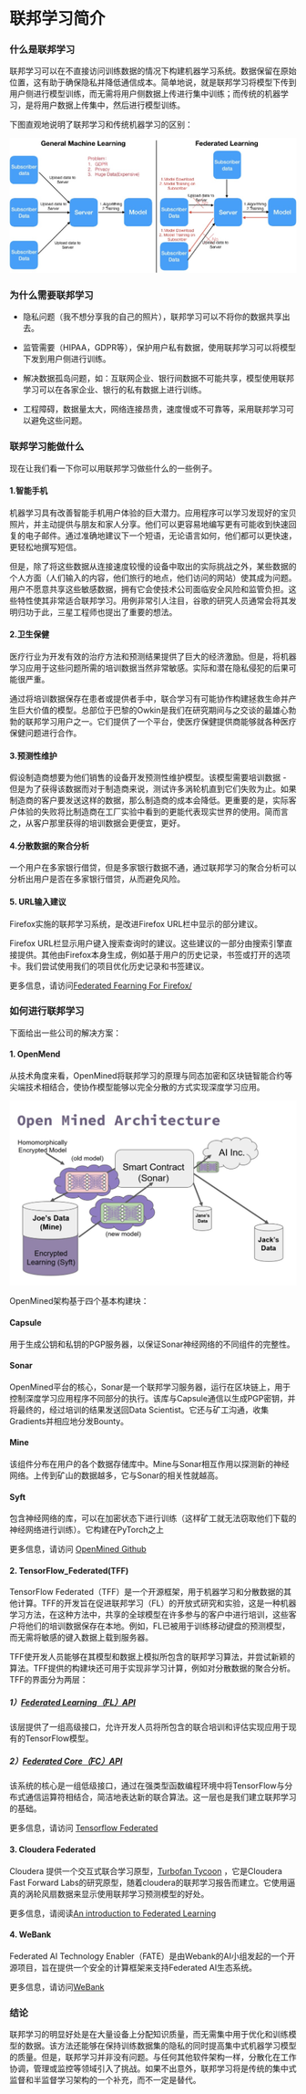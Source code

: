 # 联邦学习简介

### 什么是联邦学习

联邦学习可以在不直接访问训练数据的情况下构建机器学习系统。数据保留在原始位置，这有助于确保隐私并降低通信成本。简单地说，就是联邦学习将模型下传到用户侧进行模型训练，而无需将用户侧数据上传进行集中训练；而传统的机器学习，是将用户数据上传集中，然后进行模型训练。

下图直观地说明了联邦学习和传统机器学习的区别：

![not federated learning](../img/fl-and-not-fl.jpg)

### 为什么需要联邦学习

* 隐私问题（我不想分享我的自己的照片），联邦学习可以不将你的数据共享出去。

* 监管需要（HIPAA，GDPR等），保护用户私有数据，使用联邦学习可以将模型下发到用户侧进行训练。

* 解决数据孤岛问题，如：互联网企业、银行间数据不可能共享，模型使用联邦学习可以在各家企业、银行的私有数据上进行训练。

* 工程障碍，数据量太大，网络连接昂贵，速度慢或不可靠等，采用联邦学习可以避免这些问题。

### 联邦学习能做什么

现在让我们看一下你可以用联邦学习做些什么的一些例子。

#### 1.智能手机
机器学习具有改善智能手机用户体验的巨大潜力。应用程序可以学习发现好的宝贝照片，并主动提供与朋友和家人分享。他们可以更容易地编写更有可能收到快速回复的电子邮件。通过准确地建议下一个短语，无论语言如何，他们都可以更快速，更轻松地撰写短信。

但是，除了将这些数据从连接速度较慢的设备中取出的实际挑战之外，某些数据的个人方面（人们输入的内容，他们旅行的地点，他们访问的网站）使其成为问题。用户不愿意共享这些敏感数据，拥有它会使技术公司面临安全风险和监管负担。这些特性使其非常适合联邦学习。用例非常引人注目，谷歌的研究人员通常会将其发明归功于此，三星工程师也提出了重要的想法。

#### 2.卫生保健
医疗行业为开发有效的治疗方法和预测结果提供了巨大的经济激励。但是，将机器学习应用于这些问题所需的培训数据当然非常敏感。实际和潜在隐私侵犯的后果可能很严重。

通过将培训数据保存在患者或提供者手中，联合学习有可能协作构建拯救生命并产生巨大价值的模型。总部位于巴黎的Owkin是我们在研究期间与之交谈的最雄心勃勃的联邦学习用户之一。它们提供了一个平台，使医疗保健提供商能够就各种医疗保健问题进行合作。

#### 3.预测性维护
假设制造商想要为他们销售的设备开发预测性维护模型。该模型需要培训数据 - 但是为了获得该数据而对于制造商来说，测试许多涡轮机直到它们失败为止。如果制造商的客户要发送这样的数据，那么制造商的成本会降低。更重要的是，实际客户体验的失败将比制造商在工厂实验中看到的更能代表现实世界的使用。简而言之，从客户那里获得的培训数据会更便宜，更好。

#### 4.分散数据的聚合分析
一个用户在多家银行借贷，但是多家银行数据不通，通过联邦学习的聚合分析可以分析出用户是否在多家银行借贷，从而避免风险。

#### 5. URL输入建议

Firefox实施的联邦学习系统，是改进Firefox URL栏中显示的部分建议。

Firefox URL栏显示用户键入搜索查询时的建议。这些建议的一部分由搜索引擎直接提供。其他由Firefox本身生成，例如基于用户的历史记录，书签或打开的选项卡。我们尝试使用我们的项目优化历史记录和书签建议。

更多信息，请访问[Federated Fearning For Firefox/](https://florian.github.io/federated-learning-firefox/)

### 如何进行联邦学习

下面给出一些公司的解决方案：

#### 1. OpenMend

从技术角度来看，OpenMined将联邦学习的原理与同态加密和区块链智能合约等尖端技术相结合，使协作模型能够以完全分散的方式实现深度学习应用。

![Open-Mined-Architecture](../img/openmind-architecture.jpg)

OpenMined架构基于四个基本构建块：

#### Capsule

用于生成公钥和私钥的PGP服务器，以保证Sonar神经网络的不同组件的完整性。

#### Sonar

OpenMined平台的核心，Sonar是一个联邦学习服务器，运行在区块链上，用于控制深度学习应用程序不同部分的执行。该库与Capsule通信以生成PGP密钥，并将最终的，经过培训的结果发送回Data Scientist。它还与矿工沟通，收集Gradients并相应地分发Bounty。

#### Mine
该组件分布在用户的各个数据存储库中。Mine与Sonar相互作用以探测新的神经网络。上传到矿山的数据越多，它与Sonar的相关性就越高。

#### Syft

包含神经网络的库，可以在加密状态下进行训练（这样矿工就无法窃取他们下载的神经网络进行训练）。它构建在PyTorch之上

更多信息，请访问 [OpenMined Github](https://github.com/openmined/pysyft)

#### 2. TensorFlow_Federated(TFF)

TensorFlow Federated（TFF）是一个开源框架，用于机器学习和分散数据的其他计算。TFF的开发旨在促进联邦学习（FL）的开放式研究和实验，这是一种机器学习方法，在这种方法中，共享的全球模型在许多参与的客户中进行培训，这些客户将他们的培训数据保存在本地。例如，FL已被用于训练移动键盘的预测模型，而无需将敏感的键入数据上载到服务器。

TFF使开发人员能够在其模型和数据上模拟所包含的联邦学习算法，并尝试新颖的算法。TFF提供的构建块还可用于实现非学习计算，例如对分散数据的聚合分析。TFF的界面分为两层：


##### 1）[Federated Learning（FL）API](https://www.tensorflow.org/federated/federated_learning)
该层提供了一组高级接口，允许开发人员将所包含的联合培训和评估实现应用于现有的TensorFlow模型。

##### 2）[Federated Core（FC）API](https://www.tensorflow.org/federated/federated_core)
该系统的核心是一组低级接口，通过在强类型函数编程环境中将TensorFlow与分布式通信运算符相结合，简洁地表达新的联合算法。这一层也是我们建立联邦学习的基础。

更多信息，请访问 [Tensorflow Federated](https://www.tensorflow.org/federated)

#### 3. Cloudera Federated

Cloudera 提供一个交互式联合学习原型，[Turbofan Tycoon](https://turbofan.fastforwardlabs.com/)
，它是Cloudera Fast Forward Labs的研究原型，随着cloudera的联邦学习报告而建立。它使用逼真的涡轮风扇数据来显示使用联邦学习预测模型的好处。

更多信息，请阅读[An introduction to Federated Learning](http://vision.cloudera.com/an-introduction-to-federated-learning/)

#### 4. WeBank

Federated AI Technology Enabler（FATE）是由Webank的AI小组发起的一个开源项目，旨在提供一个安全的计算框架来支持Federated AI生态系统。

更多信息，请访问[WeBank](https://www.fedai.org/)

### 结论

联邦学习的明显好处是在大量设备上分配知识质量，而无需集中用于优化和训练模型的数据。该方法还能够在保持训练数据集的隐私的同时提高集中式机器学习模型的质量。但是，联邦学习并非没有问题。与任何其他软件架构一样，分散化在工作协调，管理或监控等领域引入了挑战。如果不出意外，联邦学习将是传统的集中式监督和半监督学习架构的一个补充，而不一定是替代。
